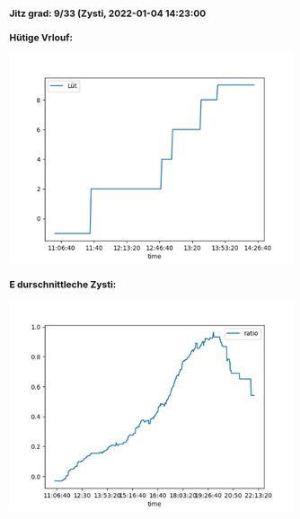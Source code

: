 ### Jitz grad: 9/33 (Zysti, 2022-01-04 14:23:00

### Hütige Vrlouf:
![Graph](Today.png)

### E durschnittleche Zysti:
![Graph](Zysti.png)